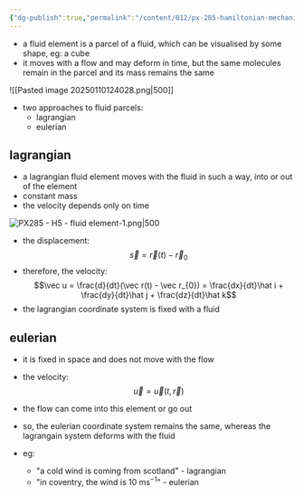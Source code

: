 ```yaml
---
{"dg-publish":true,"permalink":"/content/012/px-285-hamiltonian-mechanics-and-fluid-dynamics/term-2-fluid-dynamics/h-introduction-to-fluids/px-285-h5-fluid-element/","noteIcon":"1","created":"2025-01-10T12:36:43.533+00:00","updated":"2025-01-10T12:51:54.815+00:00"}
---
```


- a fluid element is a parcel of a fluid, which can be visualised by some shape, eg: a cube
- it moves with a flow and may deform in time, but the same molecules remain in the parcel and its mass remains the same

![[Pasted image 20250110124028.png\|500]]

- two approaches to fluid parcels:
	- lagrangian
	- eulerian
## lagrangian
- a lagrangian fluid element moves with the fluid in such a way, into or out of the element
- constant mass
- the velocity depends only on time

![PX285 - H5 - fluid element-1.png|500](/img/user/pics/PX285%20-%20H5%20-%20fluid%20element-1.png)

- the displacement:
$$\vec s = \vec r(t) - \vec r_0$$
- therefore, the velocity: 
$$\vec u = \frac{d}{dt}(\vec r(t) - \vec r_{0}) = \frac{dx}{dt}\hat i + \frac{dy}{dt}\hat j + \frac{dz}{dt}\hat k$$
- the lagrangian coordinate system is fixed with a fluid
## eulerian 
- it is fixed in space and does not move with the flow
- the velocity:
$$\vec u = \vec u (t, \vec r)$$
- the flow can come into this element or go out
- so, the eulerian coordinate system remains the same, whereas the lagrangain system deforms with the fluid

- eg: 
	- "a cold wind is coming from scotland" - lagrangian
	- "in coventry, the wind is $10$ ms$^{-1}$" - eulerian

